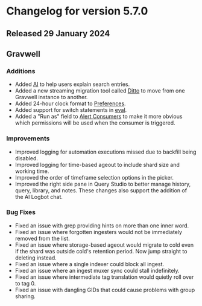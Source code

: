 # Changelog for version 5.7.0

## Released 29 January 2024

## Gravwell

### Additions

* Added [AI](/search/ai/ai) to help users explain search entries.
* Added a new streaming migration tool called [Ditto](/configuration/ditto) to move from one Gravwell instance to another.
* Added 24-hour clock format to [Preferences](#preferences). 
* Added support for switch statements in [eval](/search/eval/eval).
* Added a "Run as" field to [Alert Consumers](#define-a-consumer) to make it more obvious which permissions will be used when the consumer is triggered.

### Improvements

* Improved logging for automation executions missed due to backfill being disabled.
* Improved logging for time-based ageout to include shard size and working time.
* Improved the order of timeframe selection options in the picker.
* Improved the right side pane in Query Studio to better manage history, query, library, and notes. These changes also support the addition of the AI Logbot chat.

### Bug Fixes

* Fixed an issue with grep providing hints on more than one inner word.
* Fixed an issue where forgotten ingesters would not be immediately removed from the list.
* Fixed an issue where storage-based ageout would migrate to cold even if the shard was outside cold's retention period. Now jump straight to deleting instead.
* Fixed an issue where a single indexer could block all ingest.
* Fixed an issue where an ingest muxer sync could stall indefinitely.
* Fixed an issue where intermediate tag translation would quietly roll over to tag 0.
* Fixed an issue with dangling GIDs that could cause problems with group sharing.


